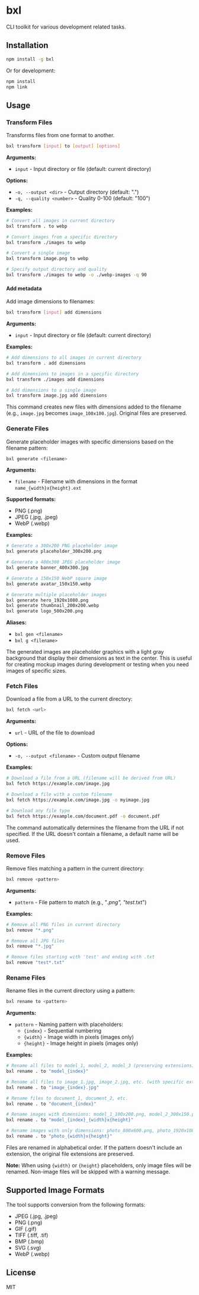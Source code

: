# bxl

CLI toolkit for various development related tasks.

## Installation

```bash
npm install -g bxl
```

Or for development:

```bash
npm install
npm link
```

## Usage

### Transform Files

Transforms files from one format to another.

```bash
bxl transform [input] to [output] [options]
```

**Arguments:**

- `input` - Input directory or file (default: current directory)

**Options:**

- `-o, --output <dir>` - Output directory (default: ".")
- `-q, --quality <number>` - Quality 0-100 (default: "100")

**Examples:**

```bash
# Convert all images in current directory
bxl transform . to webp

# Convert images from a specific directory
bxl transform ./images to webp

# Convert a single image
bxl transform image.png to webp

# Specify output directory and quality
bxl transform ./images to webp -o ./webp-images -q 90
```

#### Add metadata

Add image dimensions to filenames:

```bash
bxl transform [input] add dimensions
```

**Arguments:**

- `input` - Input directory or file (default: current directory)

**Examples:**

```bash
# Add dimensions to all images in current directory
bxl transform . add dimensions

# Add dimensions to images in a specific directory
bxl transform ./images add dimensions

# Add dimensions to a single image
bxl transform image.jpg add dimensions
```

This command creates new files with dimensions added to the filename (e.g., `image.jpg` becomes `image_100x100.jpg`). Original files are preserved.

### Generate Files

Generate placeholder images with specific dimensions based on the filename pattern:

```bash
bxl generate <filename>
```

**Arguments:**

- `filename` - Filename with dimensions in the format `name_{width}x{height}.ext`

**Supported formats:**

- PNG (.png)
- JPEG (.jpg, .jpeg)
- WebP (.webp)

**Examples:**

```bash
# Generate a 300x200 PNG placeholder image
bxl generate placeholder_300x200.png

# Generate a 400x300 JPEG placeholder image
bxl generate banner_400x300.jpg

# Generate a 150x150 WebP square image
bxl generate avatar_150x150.webp

# Generate multiple placeholder images
bxl generate hero_1920x1080.png
bxl generate thumbnail_200x200.webp
bxl generate logo_500x200.png
```

**Aliases:**

- `bxl gen <filename>`
- `bxl g <filename>`

The generated images are placeholder graphics with a light gray background that display their dimensions as text in the center. This is useful for creating mockup images during development or testing when you need images of specific sizes.

### Fetch Files

Download a file from a URL to the current directory:

```bash
bxl fetch <url>
```

**Arguments:**

- `url` - URL of the file to download

**Options:**

- `-o, --output <filename>` - Custom output filename

**Examples:**

```bash
# Download a file from a URL (filename will be derived from URL)
bxl fetch https://example.com/image.jpg

# Download a file with a custom filename
bxl fetch https://example.com/image.jpg -o myimage.jpg

# Download any file type
bxl fetch https://example.com/document.pdf -o document.pdf
```

The command automatically determines the filename from the URL if not specified. If the URL doesn't contain a filename, a default name will be used.

### Remove Files

Remove files matching a pattern in the current directory:

```bash
bxl remove <pattern>
```

**Arguments:**

- `pattern` - File pattern to match (e.g., "_.png", "test_.txt")

**Examples:**

```bash
# Remove all PNG files in current directory
bxl remove "*.png"

# Remove all JPG files
bxl remove "*.jpg"

# Remove files starting with 'test' and ending with .txt
bxl remove "test*.txt"
```

### Rename Files

Rename files in the current directory using a pattern:

```bash
bxl rename to <pattern>
```

**Arguments:**

- `pattern` - Naming pattern with placeholders:
  - `{index}` - Sequential numbering
  - `{width}` - Image width in pixels (images only)
  - `{height}` - Image height in pixels (images only)

**Examples:**

```bash
# Rename all files to model_1, model_2, model_3 (preserving extensions)
bxl rename . to "model_{index}"

# Rename all files to image_1.jpg, image_2.jpg, etc. (with specific extension)
bxl rename . to "image_{index}.jpg"

# Rename files to document_1, document_2, etc.
bxl rename . to "document_{index}"

# Rename images with dimensions: model_1_100x200.png, model_2_300x150.png, etc.
bxl rename . to "model_{index}_{width}x{height}"

# Rename images with only dimensions: photo_800x600.png, photo_1920x1080.jpg, etc.
bxl rename . to "photo_{width}x{height}"
```

Files are renamed in alphabetical order. If the pattern doesn't include an extension, the original file extensions are preserved.

**Note:** When using `{width}` or `{height}` placeholders, only image files will be renamed. Non-image files will be skipped with a warning message.

## Supported Image Formats

The tool supports conversion from the following formats:

- JPEG (.jpg, .jpeg)
- PNG (.png)
- GIF (.gif)
- TIFF (.tiff, .tif)
- BMP (.bmp)
- SVG (.svg)
- WebP (.webp)

## License

MIT
